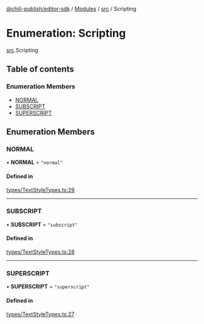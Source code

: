 [@chili-publish/editor-sdk](../README.md) / [Modules](../modules.md) / [src](../modules/src.md) / Scripting

# Enumeration: Scripting

[src](../modules/src.md).Scripting

## Table of contents

### Enumeration Members

- [NORMAL](src.Scripting.md#normal)
- [SUBSCRIPT](src.Scripting.md#subscript)
- [SUPERSCRIPT](src.Scripting.md#superscript)

## Enumeration Members

### NORMAL

• **NORMAL** = ``"normal"``

#### Defined in

[types/TextStyleTypes.ts:29](https://github.com/chili-publish/editor-sdk/blob/bc89ed1/types/TextStyleTypes.ts#L29)

___

### SUBSCRIPT

• **SUBSCRIPT** = ``"subscript"``

#### Defined in

[types/TextStyleTypes.ts:28](https://github.com/chili-publish/editor-sdk/blob/bc89ed1/types/TextStyleTypes.ts#L28)

___

### SUPERSCRIPT

• **SUPERSCRIPT** = ``"superscript"``

#### Defined in

[types/TextStyleTypes.ts:27](https://github.com/chili-publish/editor-sdk/blob/bc89ed1/types/TextStyleTypes.ts#L27)
